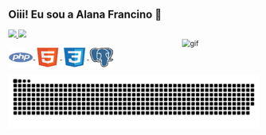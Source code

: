 ## Oiii! Eu sou a Alana Francino 👋
 <div>
  <a href="https://github.com/AlanaFrancino">
  <img height="178em" src="https://github-readme-stats.vercel.app/api?username=AlanaFrancino&show_icons=true&theme=tokyonight&include_all_commits=true&count_private=true"/>
  <img height="178em" src="https://github-readme-stats.vercel.app/api/top-langs/?username=AlanaFrancino&layout=compact&langs_count=7&theme=dracula"/>
  </br>
  <img align="right" alt="gif"  width="100" style="margin:0px 55px 0px 0px" src="https://cdn.discordapp.com/attachments/876130187526438964/876130444930854982/Webp.net-gifmaker.gif">
</div>
<div style="display: inline_block"><br>
  <img align="center" alt="Php" height="40" width="50" src="https://raw.githubusercontent.com/devicons/devicon/master/icons/php/php-plain.svg">
  <img align="center" alt="HTML" height="40" width="50" src="https://raw.githubusercontent.com/devicons/devicon/master/icons/html5/html5-original.svg">
  <img align="center" alt="CSS" height="40" width="50" src="https://raw.githubusercontent.com/devicons/devicon/master/icons/css3/css3-original.svg">
  <img align="center" alt="postgresql" height="40" width="50" src="https://raw.githubusercontent.com/devicons/devicon/master/icons/postgresql/postgresql-original.svg">
  

</div>
<div> 
 
  ![Snake animation](https://github.com/AlanaFrancino/AlanaFrancino/blob/output/github-contribution-grid-snake.svg)
 
</div>
